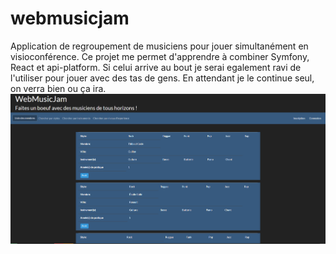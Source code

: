 # webmusicjam
Application de regroupement de musiciens pour jouer simultanément en visioconférence.
Ce projet me permet d'apprendre à combiner Symfony, React et api-platform. Si celui arrive au bout je serai egalement ravi de l'utiliser pour jouer avec des tas de gens.
En attendant je le continue seul, on verra bien ou ça ira.
![Screenshot](webmusicjam.png)
